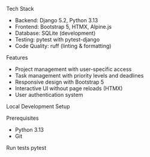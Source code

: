 Tech Stack

  - Backend: Django 5.2, Python 3.13
  - Frontend: Bootstrap 5, HTMX, Alpine.js
  - Database: SQLite (development)
  - Testing: pytest with pytest-django
  - Code Quality: ruff (linting & formatting)

  Features

  - Project management with user-specific access
  - Task management with priority levels and deadlines
  - Responsive design with Bootstrap 5
  - Interactive UI without page reloads (HTMX)
  - User authentication system

  Local Development Setup

  Prerequisites

  - Python 3.13
  - Git

  Run tests
  pytest
